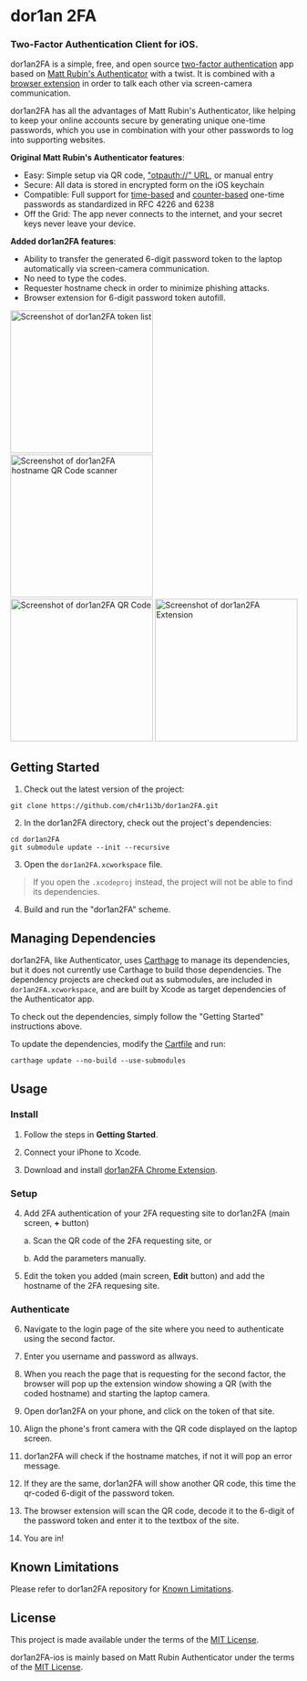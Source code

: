 # dor1an 2FA
### Two-Factor Authentication Client for iOS.

dor1an2FA is a simple, free, and open source [two-factor authentication](https://en.wikipedia.org/wiki/Two-factor_authentication) app
based on [Matt Rubin's Authenticator](https://github.com/mattrubin/Authenticator) with a twist.
It is combined with a [browser extension](https://github.com/ch4r1i3b/dor1an2FA-chrome-extension) in order to talk each other via screen-camera communication.

dor1an2FA has all the advantages of Matt Rubin's Authenticator, like helping to keep your online accounts secure by generating unique one-time passwords, which you use in combination with your other passwords to log into supporting websites. 

**Original Matt Rubin's Authenticator features**:

- Easy: Simple setup via QR code, ["otpauth://" URL](https://code.google.com/p/google-authenticator/wiki/KeyUriFormat), or manual entry
- Secure: All data is stored in encrypted form on the iOS keychain
- Compatible: Full support for [time-based](https://tools.ietf.org/html/rfc6238) and [counter-based](https://tools.ietf.org/html/rfc4226) one-time passwords as standardized in RFC 4226 and 6238
- Off the Grid: The app never connects to the internet, and your secret keys never leave your device.



**Added dor1an2FA features**:
- Ability to transfer the generated 6-digit password token to the laptop automatically via screen-camera communication.
- No need to type the codes.
- Requester hostname check in order to minimize phishing attacks.
- Browser extension for 6-digit password token autofill.

<img src="fastlane/screenshots/en-US/dor1an2FA_list.png" width="250" alt="Screenshot of dor1an2FA token list" /> &nbsp;
<img src="fastlane/screenshots/en-US/dor1an2FA_front_camera.png" width="250" alt="Screenshot of dor1an2FA hostname QR Code scanner" /> &nbsp;
<img src="fastlane/screenshots/en-US/dor1an2FA_QR_code.png" width="250" alt="Screenshot of dor1an2FA QR Code" />
<img src="fastlane/screenshots/en-US/dor1an2FA_extension.png" width="250" alt="Screenshot of dor1an2FA Extension" />


## Getting Started

1. Check out the latest version of the project:
  ```
  git clone https://github.com/ch4r1i3b/dor1an2FA.git
  ```

2. In the dor1an2FA directory, check out the project's dependencies:
  ```
  cd dor1an2FA
  git submodule update --init --recursive
  ```

3. Open the `dor1an2FA.xcworkspace` file.
> If you open the `.xcodeproj` instead, the project will not be able to find its dependencies.

4. Build and run the "dor1an2FA" scheme.


## Managing Dependencies

dor1an2FA, like Authenticator, uses [Carthage] to manage its dependencies, but it does not currently use Carthage to build those dependencies. The dependency projects are checked out as submodules, are included in `dor1an2FA.xcworkspace`, and are built by Xcode as target dependencies of the Authenticator app.

To check out the dependencies, simply follow the "Getting Started" instructions above.

To update the dependencies, modify the [Cartfile] and run:
```
carthage update --no-build --use-submodules
```

[Carthage]: https://github.com/Carthage/Carthage
[Cartfile]: Cartfile

## Usage

### Install

1. Follow the steps in **Getting Started**.

2. Connect your iPhone to Xcode.

3. Download and install [dor1an2FA Chrome Extension](https://github.com/ch4r1i3b/dor1an2FA-chrome-extension).

### Setup

4. Add 2FA authentication of your 2FA requesting site to dor1an2FA (main screen, **+** button)

    a. Scan the QR code of the 2FA requesting site, or

    b. Add the parameters manually.

5. Edit the token you added (main screen, **Edit** button) and add the hostname of the 2FA requesing site.

### Authenticate

6. Navigate to the login page of the site where you need to authenticate using the second factor.

7. Enter you username and password as allways.

8. When you reach the page that is requesting for the second factor, the browser will pop up the extension window showing a QR (with the coded hostname) and starting the laptop camera.

9. Open dor1an2FA on your phone, and click on the token of that site.

10. Align the phone's front camera with the QR code displayed on the laptop screen.

11. dor1an2FA will check if the hostname matches, if not it will pop an error message.

12. If they are the same, dor1an2FA will show another QR code, this time the qr-coded 6-digit of the password token.

13. The browser extension will scan the QR code, decode it to the 6-digit of the password token and enter it to the textbox of the site.

14. You are in!

## Known Limitations

Please refer to dor1an2FA repository for [Known Limitations](https://github.com/ch4r1i3b/dor1an2FA?tab=readme-ov-file#known-limitations).



## License

This project is made available under the terms of the [MIT License](https://opensource.org/licenses/MIT).

dor1an2FA-ios is mainly based on Matt Rubin Authenticator under the terms of the [MIT License](https://opensource.org/licenses/MIT).

